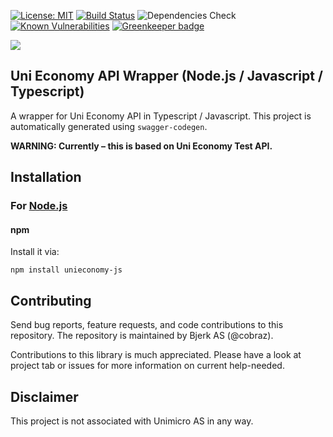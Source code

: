 [![License: MIT](https://img.shields.io/badge/License-MIT-yellow.svg)](https://opensource.org/licenses/MIT) [![Build Status](https://travis-ci.org/Bjerkio/unieconomy-js.svg?branch=master)](https://travis-ci.org/Bjerkio/unieconomy-js) ![Dependencies Check](https://img.shields.io/david/Bjerkio/unieconomy-js.svg) [![Known Vulnerabilities](https://snyk.io/test/github/Bjerkio/unieconomy-js/badge.svg)](https://snyk.io/test/github/Bjerkio/unieconomy-js) [![Greenkeeper badge](https://badges.greenkeeper.io/Bjerkio/unieconomy-js.svg)](https://greenkeeper.io/)

![](https://raw.githubusercontent.com/Bjerkio/unieconomy-js.github.io/master/header.jpg)

## Uni Economy API Wrapper (Node.js / Javascript / Typescript)

A wrapper for Uni Economy API in Typescript / Javascript. This project is automatically generated using `swagger-codegen`.

**WARNING: Currently – this is based on Uni Economy Test API.**

## Installation

### For [Node.js](https://nodejs.org/)

#### npm

Install it via:

```shell
npm install unieconomy-js
```

## Contributing

Send bug reports, feature requests, and code contributions to this
repository. The repository is maintained by Bjerk AS (@cobraz).

Contributions to this library is much appreciated. Please have a look at <thead>
project tab or issues for more information on current help-needed.

## Disclaimer

This project is not associated with Unimicro AS in any way.

